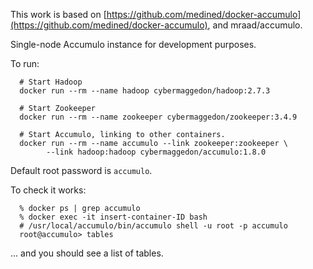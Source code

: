 This work is based on [https://github.com/medined/docker-accumulo](https://github.com/medined/docker-accumulo), and mraad/accumulo.

Single-node Accumulo instance for development purposes.

To run:

```
  # Start Hadoop
  docker run --rm --name hadoop cybermaggedon/hadoop:2.7.3

  # Start Zookeeper
  docker run --rm --name zookeeper cybermaggedon/zookeeper:3.4.9

  # Start Accumulo, linking to other containers.
  docker run --rm --name accumulo --link zookeeper:zookeeper \
        --link hadoop:hadoop cybermaggedon/accumulo:1.8.0
```

Default root password is `accumulo`.

To check it works:

```
  % docker ps | grep accumulo
  % docker exec -it insert-container-ID bash
  # /usr/local/accumulo/bin/accumulo shell -u root -p accumulo
  root@accumulo> tables
```
... and you should see a list of tables.

